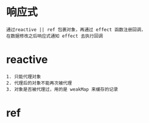 # 响应式
    通过reactive || ref 包裹对象，再通过 effect 函数注册回调， 
    在数据修改之后响应式通知 effect 去执行回调

# reactive
    1. 只能代理对象
    2. 代理后的对象不能再次被代理
    3. 对象是否被代理过，用的是 weakMap 来缓存的记录

# ref

